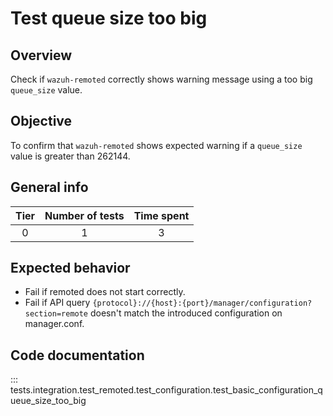 # Test queue size too big

## Overview 

Check if `wazuh-remoted` correctly shows warning message using a too big `queue_size` value.

## Objective

To confirm that `wazuh-remoted` shows expected warning if a `queue_size` value is greater than 262144.

## General info

|Tier | Number of tests | Time spent |
|:--:|:--:|:--:|
| 0 | 1 | 3 |

## Expected behavior

- Fail if remoted does not start correctly.
- Fail if API query `{protocol}://{host}:{port}/manager/configuration?section=remote` doesn't 
  match the introduced configuration on manager.conf.

## Code documentation

::: tests.integration.test_remoted.test_configuration.test_basic_configuration_queue_size_too_big
